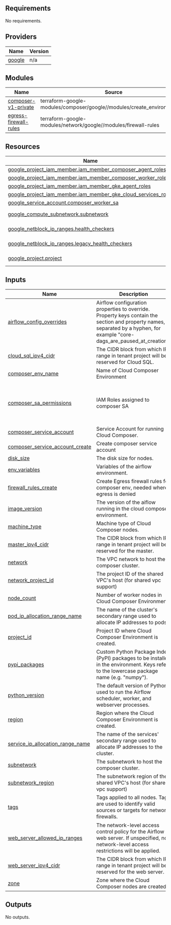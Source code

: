 <!-- BEGIN_TF_DOCS -->
## Requirements

No requirements.

## Providers

| Name | Version |
|------|---------|
| <a name="provider_google"></a> [google](#provider\_google) | n/a |

## Modules

| Name | Source | Version |
|------|--------|---------|
| <a name="module_composer-v1-private"></a> [composer-v1-private](#module\_composer-v1-private) | terraform-google-modules/composer/google//modules/create_environment_v1 | n/a |
| <a name="module_egress-firewall-rules"></a> [egress-firewall-rules](#module\_egress-firewall-rules) | terraform-google-modules/network/google//modules/firewall-rules | n/a |

## Resources

| Name | Type |
|------|------|
| [google_project_iam_member.iam_member_composer_agent_roles](https://registry.terraform.io/providers/hashicorp/google/latest/docs/resources/project_iam_member) | resource |
| [google_project_iam_member.iam_member_composer_worker_roles](https://registry.terraform.io/providers/hashicorp/google/latest/docs/resources/project_iam_member) | resource |
| [google_project_iam_member.iam_member_gke_agent_roles](https://registry.terraform.io/providers/hashicorp/google/latest/docs/resources/project_iam_member) | resource |
| [google_project_iam_member.iam_member_gke_cloud_services_roles](https://registry.terraform.io/providers/hashicorp/google/latest/docs/resources/project_iam_member) | resource |
| [google_service_account.composer_worker_sa](https://registry.terraform.io/providers/hashicorp/google/latest/docs/resources/service_account) | resource |
| [google_compute_subnetwork.subnetwork](https://registry.terraform.io/providers/hashicorp/google/latest/docs/data-sources/compute_subnetwork) | data source |
| [google_netblock_ip_ranges.health_checkers](https://registry.terraform.io/providers/hashicorp/google/latest/docs/data-sources/netblock_ip_ranges) | data source |
| [google_netblock_ip_ranges.legacy_health_checkers](https://registry.terraform.io/providers/hashicorp/google/latest/docs/data-sources/netblock_ip_ranges) | data source |
| [google_project.project](https://registry.terraform.io/providers/hashicorp/google/latest/docs/data-sources/project) | data source |

## Inputs

| Name | Description | Type | Default | Required |
|------|-------------|------|---------|:--------:|
| <a name="input_airflow_config_overrides"></a> [airflow\_config\_overrides](#input\_airflow\_config\_overrides) | Airflow configuration properties to override. Property keys contain the section and property names, separated by a hyphen, for example "core-dags\_are\_paused\_at\_creation". | `map(string)` | `{}` | no |
| <a name="input_cloud_sql_ipv4_cidr"></a> [cloud\_sql\_ipv4\_cidr](#input\_cloud\_sql\_ipv4\_cidr) | The CIDR block from which IP range in tenant project will be reserved for Cloud SQL. | `string` | `null` | no |
| <a name="input_composer_env_name"></a> [composer\_env\_name](#input\_composer\_env\_name) | Name of Cloud Composer Environment | `string` | n/a | yes |
| <a name="input_composer_sa_permissions"></a> [composer\_sa\_permissions](#input\_composer\_sa\_permissions) | IAM Roles assigned to composer SA | `list(string)` | <pre>[<br>  "roles/composer.worker",<br>  "roles/iam.serviceAccountUser",<br>  "roles/logging.logWriter"<br>]</pre> | no |
| <a name="input_composer_service_account"></a> [composer\_service\_account](#input\_composer\_service\_account) | Service Account for running Cloud Composer. | `string` | `null` | no |
| <a name="input_composer_service_account_create"></a> [composer\_service\_account\_create](#input\_composer\_service\_account\_create) | Create composer service account | `bool` | `true` | no |
| <a name="input_disk_size"></a> [disk\_size](#input\_disk\_size) | The disk size for nodes. | `string` | `"100"` | no |
| <a name="input_env_variables"></a> [env\_variables](#input\_env\_variables) | Variables of the airflow environment. | `map(string)` | `{}` | no |
| <a name="input_firewall_rules_create"></a> [firewall\_rules\_create](#input\_firewall\_rules\_create) | Create Egress firewall rules for composer env, needed where egress is denied | `bool` | `true` | no |
| <a name="input_image_version"></a> [image\_version](#input\_image\_version) | The version of the aiflow running in the cloud composer environment. | `string` | `null` | no |
| <a name="input_machine_type"></a> [machine\_type](#input\_machine\_type) | Machine type of Cloud Composer nodes. | `string` | `"n1-standard-8"` | no |
| <a name="input_master_ipv4_cidr"></a> [master\_ipv4\_cidr](#input\_master\_ipv4\_cidr) | The CIDR block from which IP range in tenant project will be reserved for the master. | `string` | `null` | no |
| <a name="input_network"></a> [network](#input\_network) | The VPC network to host the composer cluster. | `string` | n/a | yes |
| <a name="input_network_project_id"></a> [network\_project\_id](#input\_network\_project\_id) | The project ID of the shared VPC's host (for shared vpc support) | `string` | n/a | yes |
| <a name="input_node_count"></a> [node\_count](#input\_node\_count) | Number of worker nodes in Cloud Composer Environment. | `number` | `3` | no |
| <a name="input_pod_ip_allocation_range_name"></a> [pod\_ip\_allocation\_range\_name](#input\_pod\_ip\_allocation\_range\_name) | The name of the cluster's secondary range used to allocate IP addresses to pods. | `string` | `null` | no |
| <a name="input_project_id"></a> [project\_id](#input\_project\_id) | Project ID where Cloud Composer Environment is created. | `string` | n/a | yes |
| <a name="input_pypi_packages"></a> [pypi\_packages](#input\_pypi\_packages) | Custom Python Package Index (PyPI) packages to be installed in the environment. Keys refer to the lowercase package name (e.g. "numpy"). | `map(string)` | `{}` | no |
| <a name="input_python_version"></a> [python\_version](#input\_python\_version) | The default version of Python used to run the Airflow scheduler, worker, and webserver processes. | `string` | `"3"` | no |
| <a name="input_region"></a> [region](#input\_region) | Region where the Cloud Composer Environment is created. | `string` | `"us-central1"` | no |
| <a name="input_service_ip_allocation_range_name"></a> [service\_ip\_allocation\_range\_name](#input\_service\_ip\_allocation\_range\_name) | The name of the services' secondary range used to allocate IP addresses to the cluster. | `string` | `null` | no |
| <a name="input_subnetwork"></a> [subnetwork](#input\_subnetwork) | The subnetwork to host the composer cluster. | `string` | n/a | yes |
| <a name="input_subnetwork_region"></a> [subnetwork\_region](#input\_subnetwork\_region) | The subnetwork region of the shared VPC's host (for shared vpc support) | `string` | `""` | no |
| <a name="input_tags"></a> [tags](#input\_tags) | Tags applied to all nodes. Tags are used to identify valid sources or targets for network firewalls. | `set(string)` | `[]` | no |
| <a name="input_web_server_allowed_ip_ranges"></a> [web\_server\_allowed\_ip\_ranges](#input\_web\_server\_allowed\_ip\_ranges) | The network-level access control policy for the Airflow web server. If unspecified, no network-level access restrictions will be applied. | <pre>list(object({<br>    value       = string,<br>    description = string<br>  }))</pre> | `null` | no |
| <a name="input_web_server_ipv4_cidr"></a> [web\_server\_ipv4\_cidr](#input\_web\_server\_ipv4\_cidr) | The CIDR block from which IP range in tenant project will be reserved for the web server. | `string` | `null` | no |
| <a name="input_zone"></a> [zone](#input\_zone) | Zone where the Cloud Composer nodes are created. | `string` | `"us-central1-f"` | no |

## Outputs

No outputs.
<!-- END_TF_DOCS -->